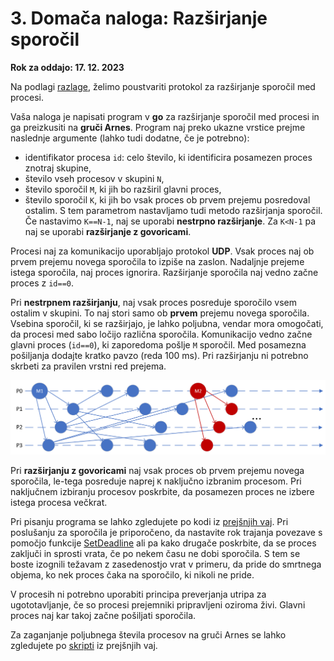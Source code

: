 # 3. Domača naloga: Razširjanje sporočil

**Rok za oddajo: 17. 12. 2023**

Na podlagi [razlage](../07-razsirjanje-sporocil/Razsirjanje-sporocil.md), želimo poustvariti protokol za razširjanje sporočil med procesi.

Vaša naloga je napisati program v **go** za razširjanje sporočil med procesi in ga preizkusiti na **gruči Arnes**. Program naj preko ukazne vrstice prejme naslednje argumente (lahko tudi dodatne, če je potrebno):
- identifikator procesa `id`: celo število, ki identificira posamezen proces znotraj skupine,
- število vseh procesov v skupini `N`,
- število sporočil `M`, ki jih bo razširil glavni proces,
- število sporočil `K`, ki jih bo vsak proces ob prvem prejemu posredoval ostalim. S tem parametrom nastavljamo tudi metodo razširjanja sporočil. Če nastavimo `K==N-1`, naj se uporabi **nestrpno razširjanje**. Za `K<N-1` pa naj se uporabi **razširjanje z govoricami**.

Procesi naj za komunikacijo uporabljajo protokol **UDP**. Vsak proces naj ob prvem prejemu novega sporočila to izpiše na zaslon. Nadaljnje prejeme istega sporočila, naj proces ignorira. Razširjanje sporočila naj vedno začne proces z `id==0`.

Pri **nestrpnem razširjanju**, naj vsak proces posreduje sporočilo vsem ostalim v skupini. To naj stori samo ob **prvem** prejemu novega sporočila. Vsebina sporočil, ki se razširjajo, je lahko poljubna, vendar mora omogočati, da procesi med sabo ločijo različna sporočila. Komunikacijo vedno začne glavni proces (`id==0`), ki zaporedoma pošlje `M` sporočil. Med posamezna pošiljanja dodajte kratko pavzo (reda 100 ms). Pri razširjanju ni potrebno skrbeti za pravilen vrstni red prejema. 

![Potek komunikacije](./komunikacija.png)

Pri **razširjanju z govoricami** naj vsak proces ob prvem prejemu novega sporočila, le-tega posreduje naprej `K` naključno izbranim procesom. Pri naključnem izbiranju procesov poskrbite, da posamezen proces ne izbere istega procesa večkrat.

Pri pisanju programa se lahko zgledujete po kodi iz [prejšnjih vaj](../06-posredovanje-sporocil/Posredovanje-sporocil.md). Pri poslušanju za sporočila je priporočeno, da nastavite rok trajanja povezave s pomočjo funkcije [SetDeadline](https://pkg.go.dev/net#IPConn.SetDeadline) ali pa kako drugače poskrbite, da se proces zaključi in sprosti vrata, če po nekem času ne dobi sporočila. S tem se boste izognili težavam z zasedenostjo vrat v primeru, da pride do smrtnega objema, ko nek proces čaka na sporočilo, ki nikoli ne pride.

V procesih ni potrebno uporabiti principa preverjanja utripa za ugototavljanje, če so procesi prejemniki pripravljeni oziroma živi. Glavni proces naj kar takoj začne pošiljati sporočila. 

Za zaganjanje poljubnega števila procesov na gruči Arnes se lahko zgledujete po [skripti](../06-posredovanje-sporocil/koda/run_telefon.sh) iz prejšnjih vaj.